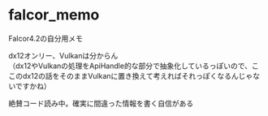 # falcor_memo

Falcor4.2の自分用メモ  

dx12オンリー、Vulkanは分からん  
（dx12やVulkanの処理をApiHandle的な部分で抽象化しているっぽいので、ここのdx12の話をそのままVulkanに置き換えて考えればそれっぽくなるんじゃないですかね）  

絶賛コード読み中。確実に間違った情報を書く自信がある
<!--stackedit_data:
eyJoaXN0b3J5IjpbLTE5NDgzMzI1MTEsMTExMTQ4ODA1OCwxOD
A0MDE4MzUwLDk4MTQwMTc3M119
-->